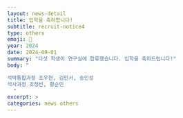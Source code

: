 ```yaml
---
layout: news-detail
title: 입학을 축하합니다!
subtitle: recruit-notice4
type: others
emoji: 🏫
year: 2024
date: 2024-09-01
summary: "다섯 학생이 연구실에 합류했습니다. 입학을 축하드립니다!"
body: "

석박통합과정 조우현, 김민서, 송인성
석사과정 조정빈, 황순민
  "
excerpt: >
categories: news others
---
```

